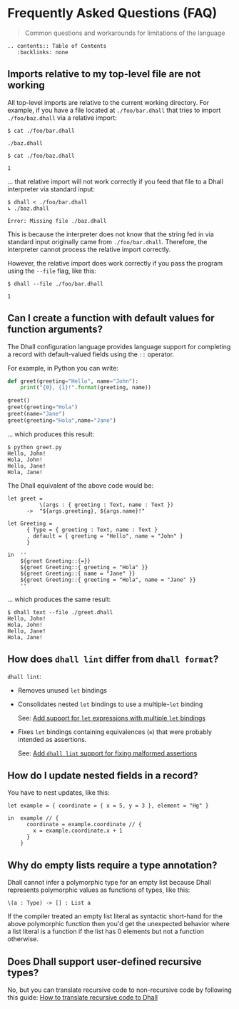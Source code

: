 # Frequently Asked Questions (FAQ)

> Common questions and workarounds for limitations of the language

```eval_rst
.. contents:: Table of Contents
   :backlinks: none
```

## Imports relative to my top-level file are not working

All top-level imports are relative to the current working directory.  For example, if you
have a file located at `./foo/bar.dhall` that tries to import `./foo/baz.dhall` via a
relative import:

```console
$ cat ./foo/bar.dhall
```
```dhall
./baz.dhall
```
```console
$ cat ./foo/baz.dhall
```
```dhall
1
```

... that relative import will not work correctly if you feed that file to a Dhall
interpreter via standard input:

```console
$ dhall < ./foo/bar.dhall
↳ ./baz.dhall

Error: Missing file ./baz.dhall
```

This is because the interpreter does not know that the string fed in via standard
input originally came from `./foo/bar.dhall`.  Therefore, the interpreter cannot
process the relative import correctly.

However, the relative import does work correctly if you pass the program using
the `--file` flag, like this:

```console
$ dhall --file ./foo/bar.dhall
```
```dhall
1
```

## Can I create a function with default values for function arguments?

The Dhall configuration language provides language support for completing a record with default-valued fields using the `::` operator.

For example, in Python you can write:

```python
def greet(greeting="Hello", name="John"):
    print("{0}, {1}!".format(greeting, name))

greet()
greet(greeting="Hola")
greet(name="Jane")
greet(greeting="Hola",name="Jane")
```

... which produces this result:

```console
$ python greet.py
Hello, John!
Hola, John!
Hello, Jane!
Hola, Jane!
```

The Dhall equivalent of the above code would be:

```dhall
let greet =
          \(args : { greeting : Text, name : Text })
      ->  "${args.greeting}, ${args.name}!"

let Greeting =
      { Type = { greeting : Text, name : Text }
      , default = { greeting = "Hello", name = "John" }
      }

in  ''
    ${greet Greeting::{=}}
    ${greet Greeting::{ greeting = "Hola" }}
    ${greet Greeting::{ name = "Jane" }}
    ${greet Greeting::{ greeting = "Hola", name = "Jane" }}
    ''
```

... which produces the same result:

```console
$ dhall text --file ./greet.dhall
Hello, John!
Hola, John!
Hello, Jane!
Hola, Jane!
```

## How does `dhall lint` differ from `dhall format`?

`dhall lint`:

* Removes unused `let` bindings

* Consolidates nested `let` bindings to use a multiple-`let` binding

  See: [Add support for `let` expressions with multiple `let` bindings](https://github.com/dhall-lang/dhall-lang/pull/266)

* Fixes `let` bindings containing equivalences (`≡`) that were probably intended as assertions.

  See: [Add `dhall lint` support for fixing malformed assertions](https://github.com/dhall-lang/dhall-haskell/pull/1353)

## How do I update nested fields in a record?

You have to nest updates, like this:

```dhall
let example = { coordinate = { x = 5, y = 3 }, element = "Hg" }

in  example // {
      coordinate = example.coordinate // {
        x = example.coordinate.x + 1
      }
    }
```

## Why do empty lists require a type annotation?

Dhall cannot infer a polymorphic type for an empty list because Dhall represents
polymorphic values as functions of types, like this:

```dhall
\(a : Type) -> [] : List a
```

If the compiler treated an empty list literal as syntactic short-hand for
the above polymorphic function then you'd get the unexpected behavior where
a list literal is a function if the list has 0 elements but not a function
otherwise.

## Does Dhall support user-defined recursive types?

No, but you can translate recursive code to non-recursive code by following
this guide: [How to translate recursive code to Dhall][howto-recursive]

[howto-recursive]: <../howtos/How-to-translate-recursive-code-to-Dhall>
